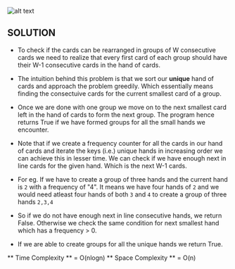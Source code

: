 ![alt text](https://raw.githubusercontent.com/DivyaGodayal/CoderChef-Kitchen/master/Images/Hand-of-Straights.png)

## SOLUTION

* To check if the cards can be rearranged in groups of W consecutive cards we need to realize that every first card of each group should have their W-1 consecutive cards in the hand of cards.

* The intuition behind this problem is that we sort our **unique** hand of cards and approach the problem greedily. Which essentially means finding the consectuive cards for the current smallest card of a group.

* Once we are done with one group we move on to the next smallest card left in the hand of cards to form the next group. The program hence returns True if we have formed groups for all the small hands we encounter. 

* Note that if we create a frequency counter for all the cards in our hand of cards and iterate the keys (i.e.) unique hands in increasing order we can achieve this in lesser time. We can check if we have enough next in line cards for the given hand. Which is the next W-1 cards. 

* For eg. If we have to create a group of three hands and the current hand is ```2``` with a frequency of "4". It means we have four hands of ```2``` and we would need atleast four hands of both ```3``` and ```4``` to create a group of three hands ```2,3,4```

* So if we do not have enough next in line consecutive hands, we return False. Otherwise we check the same condition for next smallest hand which has a frequency > 0.

* If we are able to create groups for all the unique hands we return True.

** Time Complexity ** = O(nlogn)
** Space Complexity ** = O(n)
